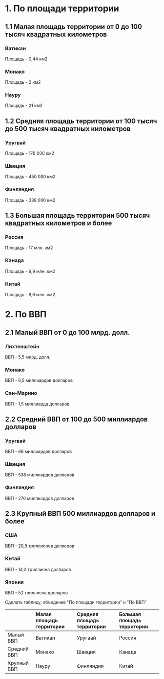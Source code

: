 # 1. По площади территории

## 1.1 Малая площадь территории от 0 до 100 тысяч квадратных километров

### Ватикан

Площадь - 0,44 км2

### Монако

Площадь - 2 км2

### Науру

Площадь - 21 км2

## 1.2 Средняя площадь территории от 100 тысяч до 500 тысяч квадратных километров

### Уругвай

Площадь - 176 000 км2

### Швеция

Площадь - 450 000 км2

### Финляндия

Площадь - 338 000 км2

## 1.3 Большая площадь территории 500 тысяч квадратных километров и более

### Россия

Площадь - 17 млн. км2

### Канада

Площадь - 9,9 млн. км2

### Китай

Площадь - 9,6 млн. км2

# 2. По ВВП

## 2.1 Малый ВВП от 0 до 100 млрд. долл.

### Лихтенштейн

ВВП - 5,5 млрд. долл.

### Монако

ВВП - 6,5 миллиардов долларов

### Сан-Марино

ВВП - 1,5 миллиарда долларов

## 2.2 Средний ВВП от 100 до 500 миллиардов долларов

### Уругвай

ВВП - 66 миллиардов долларов

### Швеция

ВВП - 538 миллиардов долларов

### Финляндия

ВВП - 270 миллиардов долларов

## 2.3 Крупный ВВП 500 миллиардов долларов и более

### США

ВВП - 20,5 триллионов долларов

### Китай

ВВП - 14,2 триллиона долларов

### Япония

ВВП - 5,1 триллиона долларов


Сделать таблицу, объединив "По площади территории" и "По ВВП"

||Малая площадь территории|Средняя площадь территории|Большая площадь территории|
|:-|:-|:-|:-|
|Малый ВВП|Ватикан|Уругвай|Россия|
|Средний ВВП|Монако|Швеция|Канада|
|Крупный ВВП|Науру|Финляндия|Китай|

